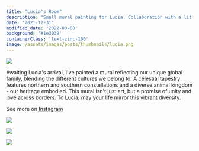```yaml
---
title: "Lucia's Room"
description: "Small mural painting for Lucia. Collaboration with a litle artist."
date: '2021-12-31'
modified_date: '2022-03-08'
background: '#1e3039'
containerClass: 'text-zinc-100'
image: /assets/images/posts/thumbnails/lucia.png
---
```


![](/assets/images/posts/lucia/luciacover.png)

Awaiting Lucia's arrival, I've painted a mural reflecting our unique global family, blending the different cultures we belong to. A celestial tapestry features northern and southern constellations and a diverse animal kingdom - our heritage embodied. This mural isn't just art, but a promise of unity and love across borders. To Lucia, may your life mirror this vibrant diversity.

See more on [Instagram](https://www.instagram.com/stories/highlights/18071731465339249/)

![](/assets/images/posts/lucia/lucia000.png)

![](/assets/images/posts/lucia/lucia001.png)

![](/assets/images/posts/lucia/lucia002.png)



